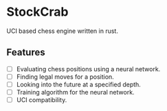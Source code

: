 # StockCrab
UCI based chess engine written in rust.

## Features
- [ ] Evaluating chess positions using a neural network.
- [ ] Finding legal moves for a position.
- [ ] Looking into the future at a specified depth.
- [ ] Training algorithm for the neural network.
- [ ] UCI compatibility.

